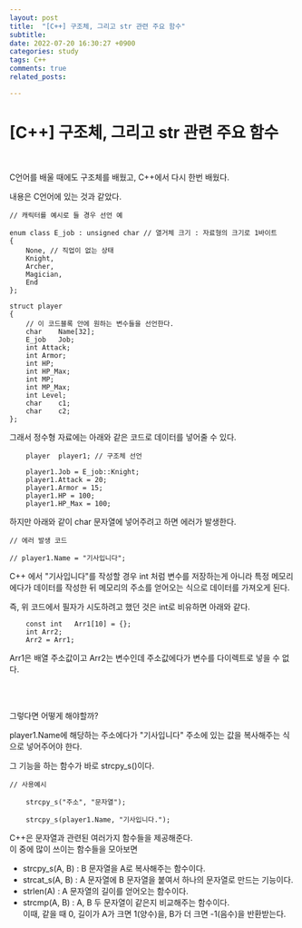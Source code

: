 ```yaml
---
layout: post
title:  "[C++] 구조체, 그리고 str 관련 주요 함수"
subtitle:  
date: 2022-07-20 16:30:27 +0900
categories: study
tags: C++
comments: true
related_posts:

---
```


# [C++] 구조체, 그리고 str 관련 주요 함수<br/>
<br/>

C언어를 배울 때에도 구조체를 배웠고, C++에서 다시 한번 배웠다.<br/>

내용은 C언어에 있는 것과 같았다.<br/>

```
// 캐릭터를 예시로 들 경우 선언 예

enum class E_job : unsigned char // 열거체 크기 : 자료형의 크기로 1바이트
{
	None, // 직업이 없는 상태
	Knight,
	Archer,
	Magician,
	End
};

struct player
{
	// 이 코드블록 안에 원하는 변수들을 선언한다.
	char	Name[32];
	E_job	Job;
	int	Attack;
	int	Armor;
	int	HP;
	int HP_Max;
	int	MP;
	int MP_Max;
	int	Level;
	char	c1;
	char	c2;
};

```

그래서 정수형 자료에는 아래와 같은 코드로 데이터를 넣어줄 수 있다.<br/>

```
	player	player1; // 구조체 선언

	player1.Job = E_job::Knight;
	player1.Attack = 20;
	player1.Armor = 15;
	player1.HP = 100;
	player1.HP_Max = 100;
```

하지만 아래와 같이 char 문자열에 넣어주려고 하면 에러가 발생한다.<br/>

```
// 에러 발생 코드

// player1.Name = "기사입니다";
```

C++ 에서 "기사입니다"를 작성할 경우 int 처럼 변수를 저장하는게 아니라 특정 메모리에다가 데이터를 작성한 뒤 메모리의 주소를 얻어오는 식으로 데이터를 가져오게 된다.<br/>

즉, 위 코드에서 필자가 시도하려고 했던 것은 int로 비유하면 아래와 같다.

```
	const int	Arr1[10] = {};
	int	Arr2;
	Arr2 = Arr1;
```

Arr1은 배열 주소값이고 Arr2는 변수인데 주소값에다가 변수를 다이렉트로 넣을 수 없다.<br/>

<br/>
<Br/>

그렇다면 어떻게 해야할까?<br/>

player1.Name에 해당하는 주소에다가 "기사입니다" 주소에 있는 값을 복사해주는 식으로 넣어주어야 한다.<br/>

그 기능을 하는 함수가 바로 strcpy_s()이다.

```
// 사용예시

	strcpy_s("주소", "문자열");

	strcpy_s(player1.Name, "기사입니다.");
```

C++은 문자열과 관련된 여러가지 함수들을 제공해준다.<br/>
이 중에 많이 쓰이는 함수들을 모아보면<Br/>


- strcpy_s(A, B) : B 문자열을 A로 복사해주는 함수이다.
- strcat_s(A, B) : A 문자열에 B 문자열을 붙여서 하나의 문자열로 만드는 기능이다.
- strlen(A) : A 문자열의 길이를 얻어오는 함수이다.
- strcmp(A, B) : A, B 두 문자열이 같은지 비교해주는 함수이다.<br/>
이때, 같을 때 0, 길이가 A가 크면 1(양수)을, B가 더 크면 -1(음수)을 반환받는다. 